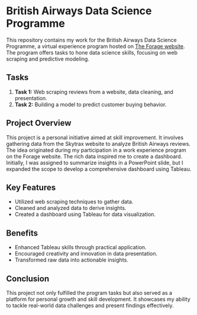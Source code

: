 # British Airways Data Science Programme

This repository contains my work for the British Airways Data Science Programme, a virtual experience program hosted on [The Forage website](https://www.theforage.com/). The program offers tasks to hone data science skills, focusing on web scraping and predictive modeling.

## Tasks
1. **Task 1:** Web scraping reviews from a website, data cleaning, and presentation.
2. **Task 2:** Building a model to predict customer buying behavior.

## Project Overview
This project is a personal initiative aimed at skill improvement. It involves gathering data from the Skytrax website to analyze British Airways reviews. The idea originated during my participation in a work experience program on the Forage website. The rich data inspired me to create a dashboard. Initially, I was assigned to summarize insights in a PowerPoint slide, but I expanded the scope to develop a comprehensive dashboard using Tableau.

## Key Features
- Utilized web scraping techniques to gather data.
- Cleaned and analyzed data to derive insights.
- Created a dashboard using Tableau for data visualization.

## Benefits
- Enhanced Tableau skills through practical application.
- Encouraged creativity and innovation in data presentation.
- Transformed raw data into actionable insights.

## Conclusion
This project not only fulfilled the program tasks but also served as a platform for personal growth and skill development. It showcases my ability to tackle real-world data challenges and present findings effectively.
